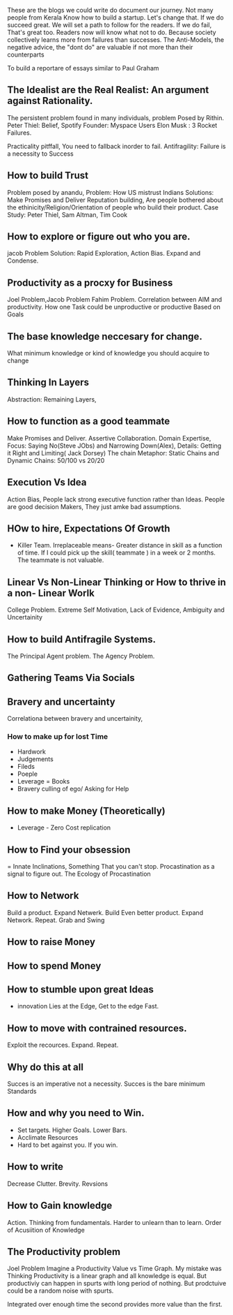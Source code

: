 These are the blogs we could write do document our journey. Not many people from Kerala Know how to build a startup. Let's change that. 
If we do succeed great. We will set a path to follow for the readers.
If we do fail, That's great too. Readers now will know what not to do. 
 Because society collectively learns more from failures than successes.
 The Anti-Models, the negative advice, the "dont do" are valuable if not more than their counterparts

 To build a reportare of essays similar to Paul Graham


 ## The Idealist are the Real Realist: An argument against Rationality.

 The persistent problem found in many individuals, problem Posed by Rithin.
 Peter Thiel: Belief, 
 Spotify Founder: Myspace Users
 Elon Musk : 3 Rocket Failures. 

 Practicality pitffall, 
 You need to fallback inorder to fail. 
 Antifragility: Failure is a necessity to Success


 ## How to build Trust
 Problem posed by anandu, 
 Problem: How US mistrust Indians
 Solutions: Make Promises and Deliver
 Reputation building, 
 Are people bothered about the ethinicity/Religion/Orientation of people who build their product. 
 Case Study: Peter Thiel, Sam Altman, Tim Cook


 ## How to explore or figure out who you are. 
 jacob Problem
 Solution: Rapid Exploration, Action Bias. 
 Expand and Condense. 


## Productivity as a procxy for Business
Joel Problem,Jacob Problem Fahim Problem.
Correlation between AIM and productivity. 
How one Task could be unproductive or productive Based on Goals


 ## The base knowledge neccesary for change. 
  What minimum knowledge or kind of knowledge you should acquire to change


  ## Thinking In Layers
  Abstraction: Remaining Layers, 

  ## How to function as a good teammate
  Make Promises and Deliver. Assertive Collaboration. Domain Expertise, Focus: Saying No(Steve JObs) and Narrowing Down(Alex), Details: Getting it Right and Limiting( Jack Dorsey)
  The chain Metaphor: Static Chains and Dynamic Chains: 
  50/100 vs 20/20


  ## Execution Vs Idea
  Action Bias, People lack strong executive function rather than Ideas. 
  People are good decision Makers, They just amke bad assumptions. 

  ## HOw to hire, Expectations Of Growth
  - Killer Team. Irreplaceable means- Greater distance in skill as a function of time. If I could pick up the skill( teammate ) in a week or 2 months. The teammate is not valuable. 

 ## Linear Vs Non-Linear Thinking or How to thrive in a non- Linear Worlk

 College Problem. Extreme Self Motivation, Lack of Evidence, Ambiguity and Uncertainity

## How to build Antifragile Systems. 
The Principal Agent problem. The Agency Problem.

 ## Gathering Teams Via Socials

 ## Bravery and uncertainty
 Correlationa between bravery and uncertainity,


 ### How to make up for lost Time
 - Hardwork
 - Judgements 
 - Fileds
 - Poeple 
 - Leverage
 = Books
 - Bravery culling of ego/ Asking for Help

 ## How to make Money (Theoretically)
 - Leverage - Zero Cost replication

 ## How to Find your obsession
 = Innate Inclinations, Something That you can't stop. Procastination as a signal to figure out. The Ecology of Procastination

 ## How to Network
 Build a product. Expand Netwerk. Build Even better product. Expand Network. Repeat. 
 Grab and Swing 


 ## How to raise Money
 ## How to spend Money
 ## How to stumble upon great Ideas
 - innovation Lies at the Edge, Get to the edge Fast.


 ## How to move with contrained resources.
 Exploit the recources. Expand. Repeat. 



 ## Why do this at all
 Succes is an imperative not a necessity. 
 Succes is the bare minimum Standards


 ## How and why you need to Win.
 - Set targets. Higher Goals. Lower Bars. 
 - Acclimate Resources
 - Hard to bet against you. If you win. 


 ## How to write 
 Decrease Clutter. Brevity. Revsions

 ## How to Gain knowledge
 Action. Thinking from fundamentals. Harder to unlearn than to learn. Order of Acusiition of Knowledge

 ## The Productivity problem
 Joel Problem
 Imagine a Productivity  Value vs Time Graph.
  My mistake was Thinking Productivity is a linear graph and all knowledge is equal. But productiviy can happen in spurts with long period of nothing.
  But prodctuive could be a random noise with spurts. 

  Integrated over enough time the second provides more value than the first. 

